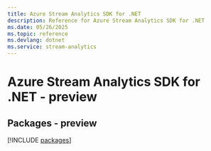 ```yaml
---
title: Azure Stream Analytics SDK for .NET
description: Reference for Azure Stream Analytics SDK for .NET
ms.date: 05/26/2025
ms.topic: reference
ms.devlang: dotnet
ms.service: stream-analytics
---
```

# Azure Stream Analytics SDK for .NET - preview
## Packages - preview
[!INCLUDE [packages](stream-analytics-index.md)]